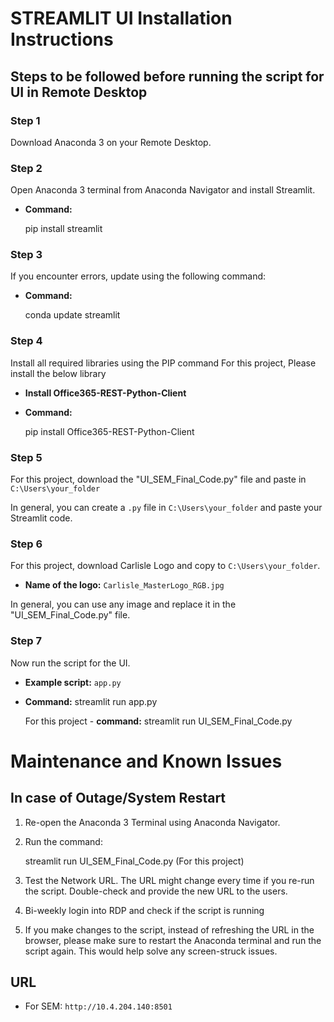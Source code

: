 
# STREAMLIT UI Installation Instructions

## Steps to be followed before running the script for UI in Remote Desktop

### Step 1
Download Anaconda 3 on your Remote Desktop.

### Step 2
Open Anaconda 3 terminal from Anaconda Navigator and install Streamlit.

- **Command:**
  
  pip install streamlit
  
### Step 3
If you encounter errors, update using the following command:

- **Command:**
  
  conda update streamlit
  
### Step 4
Install all required libraries using the PIP command 
For this project, Please install the below library

- **Install Office365-REST-Python-Client**
- **Command:**
  
  pip install Office365-REST-Python-Client
  
### Step 5
For this project, download the "UI_SEM_Final_Code.py" file and paste in `C:\Users\your_folder` 

In general, you can create a `.py` file in `C:\Users\your_folder` and paste your Streamlit code.

### Step 6
For this project, download Carlisle Logo and copy to `C:\Users\your_folder`.

- **Name of the logo:** `Carlisle_MasterLogo_RGB.jpg`

In general, you can use any image and replace it in the "UI_SEM_Final_Code.py" file.
  
### Step 7
Now run the script for the UI. 

- **Example script:** `app.py`
- **Command:**
  streamlit run app.py
  
  For this project -
  **command:**
  streamlit run UI_SEM_Final_Code.py

# Maintenance and Known Issues
## In case of Outage/System Restart

1. Re-open the Anaconda 3 Terminal using Anaconda Navigator.
2. Run the command: 
   
   streamlit run UI_SEM_Final_Code.py (For this project)

3. Test the Network URL. The URL might change every time if you re-run the script. Double-check and provide the new URL to the users.

4. Bi-weekly login into RDP and check if the script is running
5. If you make changes to the script, instead of refreshing the URL in the browser, please make sure to restart the Anaconda terminal and run the script again. This would help solve any screen-struck issues.

## URL

- For SEM: `http://10.4.204.140:8501`




